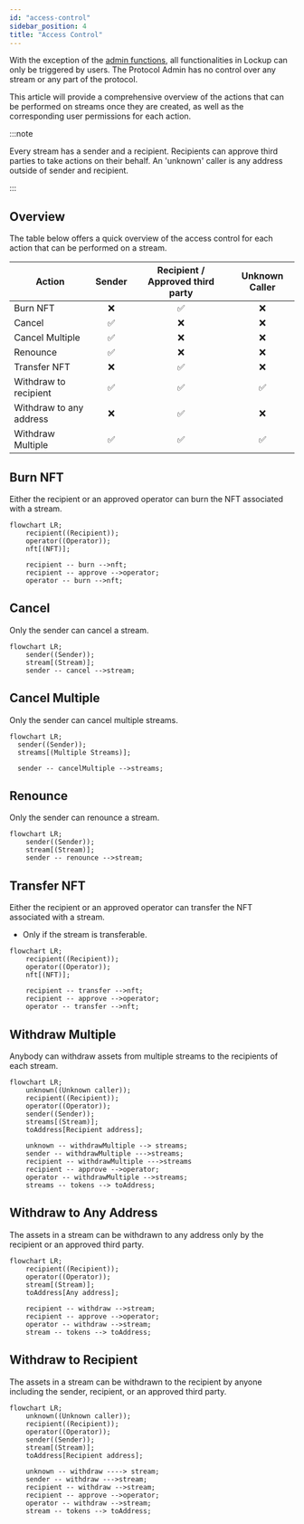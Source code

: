 ```yaml
---
id: "access-control"
sidebar_position: 4
title: "Access Control"
---
```


With the exception of the [admin functions](/docs/concepts/08-governance.md), all functionalities in Lockup can only be
triggered by users. The Protocol Admin has no control over any stream or any part of the protocol.

This article will provide a comprehensive overview of the actions that can be performed on streams once they are
created, as well as the corresponding user permissions for each action.

:::note

Every stream has a sender and a recipient. Recipients can approve third parties to take actions on their behalf. An
'unknown' caller is any address outside of sender and recipient.

:::

## Overview

The table below offers a quick overview of the access control for each action that can be performed on a stream.

| Action                  | Sender | Recipient / Approved third party | Unknown Caller |
| ----------------------- | :----: | :------------------------------: | :------------: |
| Burn NFT                |   ❌   |                ✅                |       ❌       |
| Cancel                  |   ✅   |                ❌                |       ❌       |
| Cancel Multiple         |   ✅   |                ❌                |       ❌       |
| Renounce                |   ✅   |                ❌                |       ❌       |
| Transfer NFT            |   ❌   |                ✅                |       ❌       |
| Withdraw to recipient   |   ✅   |                ✅                |       ✅       |
| Withdraw to any address |   ❌   |                ✅                |       ❌       |
| Withdraw Multiple       |   ✅   |                ✅                |       ✅       |

## Burn NFT

Either the recipient or an approved operator can burn the NFT associated with a stream.

```mermaid
flowchart LR;
    recipient((Recipient));
    operator((Operator));
    nft[(NFT)];

    recipient -- burn -->nft;
    recipient -- approve -->operator;
    operator -- burn -->nft;
```

## Cancel

Only the sender can cancel a stream.

```mermaid
flowchart LR;
    sender((Sender));
    stream[(Stream)];
    sender -- cancel -->stream;
```

## Cancel Multiple

Only the sender can cancel multiple streams.

```mermaid
flowchart LR;
  sender((Sender));
  streams[(Multiple Streams)];

  sender -- cancelMultiple -->streams;
```

## Renounce

Only the sender can renounce a stream.

```mermaid
flowchart LR;
    sender((Sender));
    stream[(Stream)];
    sender -- renounce -->stream;
```

## Transfer NFT

Either the recipient or an approved operator can transfer the NFT associated with a stream.

- Only if the stream is transferable.

```mermaid
flowchart LR;
    recipient((Recipient));
    operator((Operator));
    nft[(NFT)];

    recipient -- transfer -->nft;
    recipient -- approve -->operator;
    operator -- transfer -->nft;
```

## Withdraw Multiple

Anybody can withdraw assets from multiple streams to the recipients of each stream.

```mermaid
flowchart LR;
    unknown((Unknown caller));
    recipient((Recipient));
    operator((Operator));
    sender((Sender));
    streams[(Stream)];
    toAddress[Recipient address];

    unknown -- withdrawMultiple --> streams;
    sender -- withdrawMultiple --->streams;
    recipient -- withdrawMultiple --->streams
    recipient -- approve -->operator;
    operator -- withdrawMultiple -->streams;
    streams -- tokens --> toAddress;
```

## Withdraw to Any Address

The assets in a stream can be withdrawn to any address only by the recipient or an approved third party.

```mermaid
flowchart LR;
    recipient((Recipient));
    operator((Operator));
    stream[(Stream)];
    toAddress[Any address];

    recipient -- withdraw -->stream;
    recipient -- approve -->operator;
    operator -- withdraw -->stream;
    stream -- tokens --> toAddress;
```

## Withdraw to Recipient

The assets in a stream can be withdrawn to the recipient by anyone including the sender, recipient, or an approved third
party.

```mermaid
flowchart LR;
    unknown((Unknown caller));
    recipient((Recipient));
    operator((Operator));
    sender((Sender));
    stream[(Stream)];
    toAddress[Recipient address];

    unknown -- withdraw ----> stream;
    sender -- withdraw --->stream;
    recipient -- withdraw -->stream;
    recipient -- approve -->operator;
    operator -- withdraw -->stream;
    stream -- tokens --> toAddress;
```
